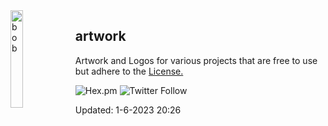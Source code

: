 <img alt="bob" align="left" src="https://github.com/BobDotMe/artwork/raw/main/logos/BobLogo-color-logo-wo-hept.png" width="20%" height="20%">

## artwork
Artwork and Logos for various projects that are free to use but adhere to the [License.](LICENSE)

![Hex.pm](https://img.shields.io/hexpm/l/apa)
![Twitter Follow](https://img.shields.io/twitter/follow/BobDotMe?style=social)

Updated: 1-6-2023 20:26
